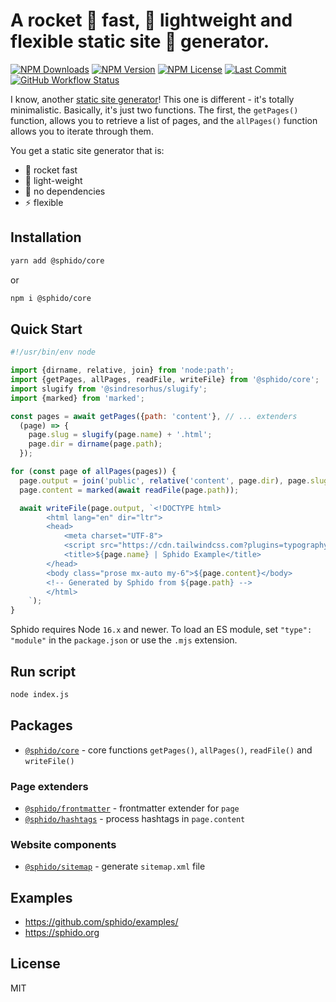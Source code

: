 # A rocket 🚀 fast, ️💭 lightweight and flexible static site 🤖 generator.

[![NPM Downloads](https://img.shields.io/npm/dm/@sphido/core?style=for-the-badge)](https://www.npmjs.com/package/@sphido/core)
[![NPM Version](https://img.shields.io/npm/v/@sphido/core?style=for-the-badge)](https://www.npmjs.com/package/@sphido/core)
[![NPM License](https://img.shields.io/npm/l/@sphido/core?style=for-the-badge)](https://github.com/sphido/sphido/blob/main/LICENSE)
[![Last Commit](https://img.shields.io/github/last-commit/sphido/sphido?style=for-the-badge)](https://github.com/sphido/sphido/commits/main)
[![GitHub Workflow Status](https://img.shields.io/github/actions/workflow/status/sphido/sphido/main.yml?style=for-the-badge)](https://github.com/sphido/sphido/actions)

I know, another [static site generator](https://github.com/collections/static-site-generators)! This one is different - it's totally minimalistic.
Basically, it's just two functions. The first, the `getPages()` function, allows you to retrieve a list of pages, and the `allPages()` function allows
you to iterate through them.

You get a static site generator that is:

- 🚀 rocket fast
- 💭️ light-weight
- 🤘 no dependencies
- ⚡️ flexible

## Installation

```bash
yarn add @sphido/core
```

or

```bash
npm i @sphido/core
```

## Quick Start

```javascript
#!/usr/bin/env node

import {dirname, relative, join} from 'node:path';
import {getPages, allPages, readFile, writeFile} from '@sphido/core';
import slugify from '@sindresorhus/slugify';
import {marked} from 'marked';

const pages = await getPages({path: 'content'}, // ... extenders
  (page) => {
    page.slug = slugify(page.name) + '.html';
    page.dir = dirname(page.path);
  });

for (const page of allPages(pages)) {
  page.output = join('public', relative('content', page.dir), page.slug);
  page.content = marked(await readFile(page.path));

  await writeFile(page.output, `<!DOCTYPE html>
		<html lang="en" dir="ltr">
		<head>
			<meta charset="UTF-8">
			<script src="https://cdn.tailwindcss.com?plugins=typography"></script>
			<title>${page.name} | Sphido Example</title>
		</head>
		<body class="prose mx-auto my-6">${page.content}</body>
		<!-- Generated by Sphido from ${page.path} -->
		</html>
	`);
}
```

Sphido requires Node `16.x` and newer. To load an ES module, set `"type": "module"` in the `package.json` or use the `.mjs` extension.

## Run script

```bash
node index.js
```

## Packages

* [`@sphido/core`](https://github.com/sphido/sphido/tree/main/packages/sphido-core) - core functions `getPages()`, `allPages()`, `readFile()` and `writeFile()`

### Page extenders

* [`@sphido/frontmatter`](https://github.com/sphido/sphido/tree/main/packages/sphido-frontmatter) - frontmatter extender for `page`
* [`@sphido/hashtags`](https://github.com/sphido/sphido/tree/main/packages/sphido-hashtags) - process hashtags in `page.content`

### Website components

* [`@sphido/sitemap`](https://github.com/sphido/sphido/tree/main/packages/sphido-sitemap) - generate `sitemap.xml` file

## Examples

* https://github.com/sphido/examples/
* https://sphido.org

## License

MIT